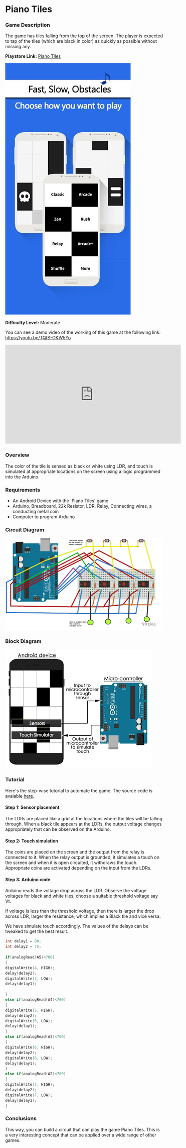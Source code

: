 # Piano Tiles

### Game Description

The game has tiles falling from the top of the screen. The player is expected to tap of the tiles (which are black in color) as quickly as possible without missing any.

**Playstore Link:** [Piano Tiles](https://play.google.com/store/apps/details?id=com.umonistudio.tile&hl=en)

![Image](/Images/piano_tiles.jpg)
 
**Difficulty Level:** Moderate

You can see a demo video of the working of this game at the following link: https://youtu.be/TQtS-OKW5Yo

<div class="row" style="text-align:center;">
    <iframe width="560" height="315" src="https://www.youtube.com/embed/TQtS-OKW5Yo" frameborder="0" allowfullscreen></iframe>
</div> 

### Overview

The color of the tile is sensed as black or white using LDR, and touch is simulated at appropriate locations on the screen using a logic programmed into the Arduino.

### Requirements

- An Android Device with the 'Piano Tiles' game
- Arduino, Breadboard, 22k Resistor, LDR, Relay, Connecting wires, a conducting metal coin
- Computer to program Arduino

### Circuit Diagram

![Piano Tiles Circuit](/Images/piano_tiles_circuit.png)

### Block Diagram

![BlockDiagram](/Images/methods-2.jpg)

### Tutorial

Here's the step-wise tutorial to automate the game. The source code is avaiable [here](https://github.com/GameAutomators/Piano-Tiles).

#### Step 1: Sensor placement

The LDRs are placed like a grid at the locations where the tiles will be falling through. When a black tile appears at the LDRs, the output voltage changes appropriately that can be observed on the Arduino.

#### Step 2: Touch simulation

The coins are placed on the screen and the output from the relay is connected to it. When the relay output is grounded, it simulates a touch on the screen and when it is open circuited, it withdraws the touch. Appropriate coins are activated depending on the input from the LDRs.

#### Step 3: Arduino code

Arduino reads the voltage drop across the LDR. Observe the voltage voltages for black and white tiles, choose a suitable threshold voltage say Vt.  

If voltage is less than the threshold voltage, then there is larger the drop across LDR, larger the resistance, which implies a Black tile and vice versa.

We have simulate touch accordingly. The values of the delays can be tweaked to get the best result.

```C
int delay1 = 80;
int delay2 = 75;

if(analogRead(A5)<700) 
{
digitalWrite(4, HIGH);
delay(delay2);
digitalWrite(4, LOW);
delay(delay1);

}
else if(analogRead(A4)<700)
{
digitalWrite(5, HIGH);
delay(delay2);
digitalWrite(5, LOW);
delay(delay1);
}
else if(analogRead(A3)<700)
{
digitalWrite(6, HIGH);
delay(delay2);
digitalWrite(6, LOW);
delay(delay1);
}
else if(analogRead(A2)<700)
{
digitalWrite(7, HIGH);
delay(delay2);
digitalWrite(7, LOW);
delay(delay1);
}
```

### Conclusions

This way, you can build a circuit that can play the game Piano Tiles. This is a very interesting concept that can be applied over a wide range of other games.
